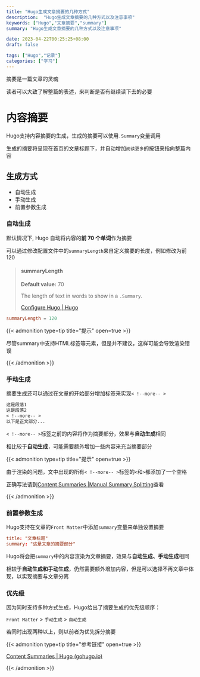 ```yaml
---
title: "Hugo生成文章摘要的几种方式"
description:  "Hugo生成文章摘要的几种方式以及注意事项"
keywords: ["Hugo","文章摘要","summary"]
summary: "Hugo生成文章摘要的几种方式以及注意事项"

date: 2023-04-22T00:25:25+08:00
draft: false

tags: ["Hugo","记录"]
categories: ["学习"]
---
```


摘要是一篇文章的灵魂

读者可以大致了解整篇的表述，来判断是否有继续读下去的必要

# 内容摘要

Hugo支持内容摘要的生成，生成的摘要可以使用`.Summary`变量调用

生成的摘要将呈现在首页的文章标题下，并自动增加`阅读更多`的按钮来指向整篇内容

## 生成方式

- 自动生成
- 手动生成
- 前置参数生成

### 自动生成

默认情况下, Hugo 自动将内容的**前 70 个单词**作为摘要

可以通过修改配置文件中的`summaryLength`来自定义摘要的长度，例如修改为前120

> #### summaryLength 
>
> **Default value:** 70
>
> The length of text in words to show in a `.Summary`.
>
> [ Configure Hugo | Hugo ](https://gohugo.io/getting-started/configuration/#summarylength)

```toml
summaryLength = 120
```

{{< admonition type=tip title="提示" open=true >}}

尽管summary中支持HTML标签等元素，但是并不建议，这样可能会导致渲染错误

 {{< /admonition >}}

### 手动生成

摘要生成还可以通过在文章的开始部分增加标签来实现`< !--more-- >`

```markdown
这是段落1
这是段落2
< !--more-- >
以下是正文部分...
```

`< !--more-- >`标签之前的内容将作为摘要部分，效果与**自动生成**相同

相比较于**自动生成**，可能需要额外增加一些内容来充当摘要部分

{{< admonition type=tip title="提示" open=true >}}

由于渲染的问题，文中出现的所有`< !--more-- >`标签的`<`和`>`都添加了一个空格

正确写法请到[Content Summaries |Manual Summary Splitting](https://gohugo.io/content-management/summaries/#manual-summary-splitting)查看

 {{< /admonition >}}

### 前置参数生成

Hugo支持在文章的`Front Matter`中添加`summary`变量来单独设置摘要

```toml
title: "文章标题"
summary: "这是文章的摘要部分"
```

Hugo将会把`summary`中的内容渲染为文章摘要，效果与**自动生成、手动生成**相同

相较于**自动生成和手动生成**，仍然需要额外增加内容，但是可以选择不再文章中体现，以实现摘要与文章分离

### 优先级

因为同时支持多种方式生成，Hugo给出了摘要生成的优先级顺序：

`Front Matter` > `手动生成` > `自动生成`

若同时出现两种以上，则以前者为优先拆分摘要



{{< admonition type=tip title="参考链接" open=true >}}

[Content Summaries | Hugo (gohugo.io)](https://gohugo.io/content-management/summaries/)

 {{< /admonition >}}

